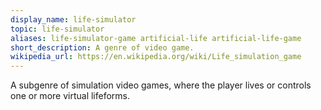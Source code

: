 ```yaml
---
display_name: life-simulator
topic: life-simulator
aliases: life-simulator-game artificial-life artificial-life-game
short_description: A genre of video game.
wikipedia_url: https://en.wikipedia.org/wiki/Life_simulation_game
---
```

A subgenre of simulation video games, where the player lives or controls one or more virtual lifeforms.